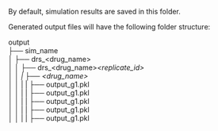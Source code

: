 By default, simulation results are saved in this folder.

Generated output files will have the following folder structure:

output   
├── sim_name   
│   ├── drs_<drug_name>   
│   │   ├── drs_<drug_name>_<replicate_id>   
│   │   |    ├── <drug_name>_<dose>   
│   │   |    |  ├── output_g1.pkl   
│   │   |    |  ├── output_g1.pkl   
│   │   |    |  ├── output_g1.pkl   
│   │   |    |  ├── output_g1.pkl   
│   │   |    |  ├── output_g1.pkl   
